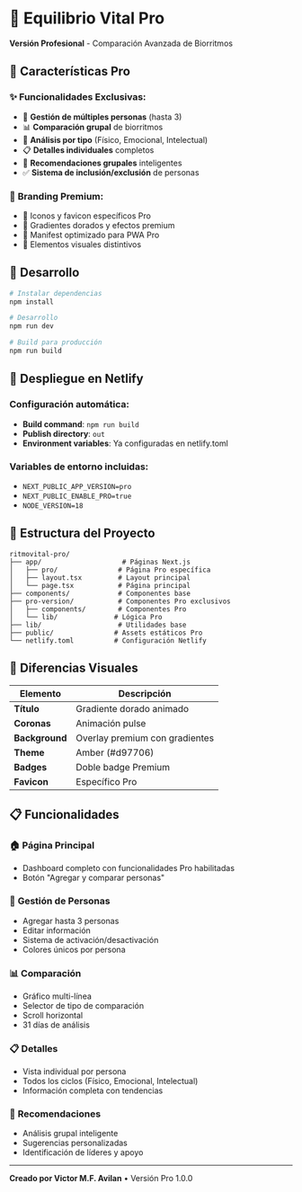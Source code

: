 # 👑 Equilibrio Vital Pro

**Versión Profesional** - Comparación Avanzada de Biorritmos

## 🌟 Características Pro

### ✨ **Funcionalidades Exclusivas:**
- 👥 **Gestión de múltiples personas** (hasta 3)
- 📊 **Comparación grupal** de biorritmos
- 🎯 **Análisis por tipo** (Físico, Emocional, Intelectual)
- 📋 **Detalles individuales** completos
- 🤝 **Recomendaciones grupales** inteligentes
- ✅ **Sistema de inclusión/exclusión** de personas

### 🎨 **Branding Premium:**
- 👑 Iconos y favicon específicos Pro
- 🎨 Gradientes dorados y efectos premium
- 📱 Manifest optimizado para PWA Pro
- 🌟 Elementos visuales distintivos

## 🚀 Desarrollo

```bash
# Instalar dependencias
npm install

# Desarrollo
npm run dev

# Build para producción
npm run build
```

## 📱 Despliegue en Netlify

### Configuración automática:
- **Build command**: `npm run build`
- **Publish directory**: `out`
- **Environment variables**: Ya configuradas en netlify.toml

### Variables de entorno incluidas:
- `NEXT_PUBLIC_APP_VERSION=pro`
- `NEXT_PUBLIC_ENABLE_PRO=true`
- `NODE_VERSION=18`

## 🎯 Estructura del Proyecto

```
ritmovital-pro/
├── app/                    # Páginas Next.js
│   ├── pro/               # Página Pro específica
│   ├── layout.tsx         # Layout principal
│   └── page.tsx           # Página principal
├── components/            # Componentes base
├── pro-version/           # Componentes Pro exclusivos
│   ├── components/        # Componentes Pro
│   └── lib/              # Lógica Pro
├── lib/                   # Utilidades base
├── public/               # Assets estáticos Pro
└── netlify.toml          # Configuración Netlify
```

## 🎨 Diferencias Visuales

| Elemento | Descripción |
|---|---|
| **Título** | Gradiente dorado animado |
| **Coronas** | Animación pulse |
| **Background** | Overlay premium con gradientes |
| **Theme** | Amber (#d97706) |
| **Badges** | Doble badge Premium |
| **Favicon** | Específico Pro |

## 📋 Funcionalidades

### 🏠 **Página Principal**
- Dashboard completo con funcionalidades Pro habilitadas
- Botón "Agregar y comparar personas"

### 👥 **Gestión de Personas**
- Agregar hasta 3 personas
- Editar información
- Sistema de activación/desactivación
- Colores únicos por persona

### 📊 **Comparación**
- Gráfico multi-línea
- Selector de tipo de comparación
- Scroll horizontal
- 31 días de análisis

### 📋 **Detalles**
- Vista individual por persona
- Todos los ciclos (Físico, Emocional, Intelectual)
- Información completa con tendencias

### 🎯 **Recomendaciones**
- Análisis grupal inteligente
- Sugerencias personalizadas
- Identificación de líderes y apoyo

---

**Creado por Victor M.F. Avilan** • Versión Pro 1.0.0